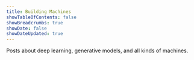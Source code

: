 ```yaml
---
title: Building Machines
showTableOfContents: false
showBreadcrumbs: true
showDate: false
showDateUpdated: true
---
```

Posts about deep learning, generative models, and all kinds of machines.